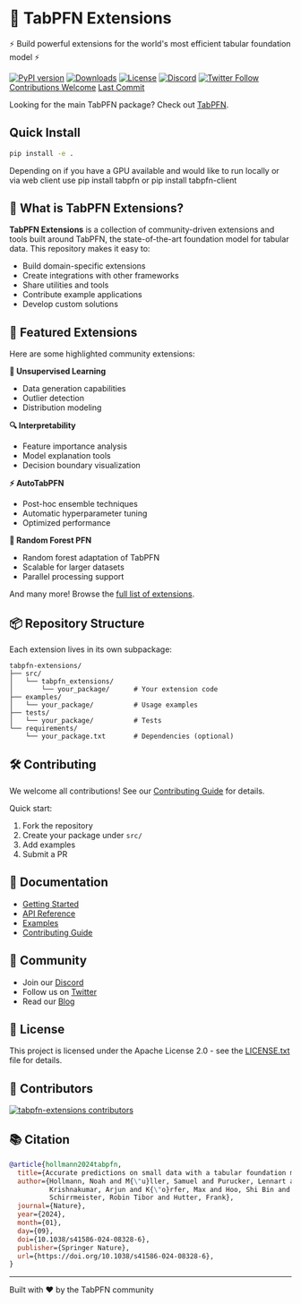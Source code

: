 # 🎯 TabPFN Extensions

⚡ Build powerful extensions for the world's most efficient tabular foundation model ⚡

[![PyPI version](https://badge.fury.io/py/tabpfn.svg)](https://badge.fury.io/py/tabpfn)
[![Downloads](https://pepy.tech/badge/tabpfn)](https://pepy.tech/project/tabpfn)
[![License](https://img.shields.io/badge/License-Apache_2.0-blue.svg)](https://opensource.org/licenses/Apache-2.0)
[![Discord](https://img.shields.io/discord/1285598202732482621?color=7289da&label=Discord&logo=discord&logoColor=ffffff)](https://discord.com/channels/1285598202732482621/)
[![Twitter Follow](https://img.shields.io/twitter/follow/PriorLabs?style=social)](https://twitter.com/PriorLabs)
[Contributions Welcome](https://img.shields.io/badge/contributions-welcome-brightgreen)
[Last Commit](https://img.shields.io/github/last-commit/automl/tabpfn-client)

Looking for the main TabPFN package? Check out [TabPFN](https://github.com/priorlabs/tabpfn).

## Quick Install

```bash
pip install -e .
```

Depending on if you have a GPU available and would like to run locally or via web client use
pip install tabpfn
or pip install tabpfn-client

## 🤔 What is TabPFN Extensions?

**TabPFN Extensions** is a collection of community-driven extensions and tools built around TabPFN, the state-of-the-art
foundation model for tabular data. This repository makes it easy to:

- Build domain-specific extensions
- Create integrations with other frameworks
- Share utilities and tools
- Contribute example applications
- Develop custom solutions

## 🚀 Featured Extensions

Here are some highlighted community extensions:

**🔮 Unsupervised Learning**

- Data generation capabilities
- Outlier detection
- Distribution modeling

**🔍 Interpretability**

- Feature importance analysis
- Model explanation tools
- Decision boundary visualization

**⚡ AutoTabPFN**

- Post-hoc ensemble techniques
- Automatic hyperparameter tuning
- Optimized performance

**🌲 Random Forest PFN**

- Random forest adaptation of TabPFN
- Scalable for larger datasets
- Parallel processing support

And many more! Browse the [full list of extensions](https://github.com/priorlabs/tabpfn_extensions/tree/main/src).

## 📦 Repository Structure

Each extension lives in its own subpackage:

```
tabpfn-extensions/
├── src/
│   └── tabpfn_extensions/  
│       └── your_package/      # Your extension code
├── examples/
│   └── your_package/          # Usage examples
├── tests/
│   └── your_package/          # Tests
└── requirements/
    └── your_package.txt       # Dependencies (optional)
```

## 🛠️ Contributing

We welcome all contributions! See our [Contributing Guide](CONTRIBUTING.md) for details.

Quick start:

1. Fork the repository
2. Create your package under `src/`
3. Add examples
4. Submit a PR

## 📖 Documentation

- [Getting Started](https://docs.priorlabs.ai/getting-started)
- [API Reference](https://docs.priorlabs.ai/api)
- [Examples](https://docs.priorlabs.ai/examples)
- [Contributing Guide](CONTRIBUTING.md)

## 🌟 Community

- Join our [Discord](https://discord.gg/tabpfn)
- Follow us on [Twitter](https://twitter.com/PriorLabs)
- Read our [Blog](https://blog.priorlabs.ai)

## 🤝 License

This project is licensed under the Apache License 2.0 - see the [LICENSE.txt](LICENSE.txt) file for details.

## 🌟 Contributors

[![tabpfn-extensions contributors](https://contrib.rocks/image?repo=priorlabs/tabpfn-extensions&max=2000)](https://github.com/priorlabs/tabpfn-extensions/graphs/contributors)

## 📚 Citation

```bibtex
@article{hollmann2024tabpfn,
  title={Accurate predictions on small data with a tabular foundation model},
  author={Hollmann, Noah and M{\"u}ller, Samuel and Purucker, Lennart and 
          Krishnakumar, Arjun and K{\"o}rfer, Max and Hoo, Shi Bin and 
          Schirrmeister, Robin Tibor and Hutter, Frank},
  journal={Nature},
  year={2024},
  month={01},
  day={09},
  doi={10.1038/s41586-024-08328-6},
  publisher={Springer Nature},
  url={https://doi.org/10.1038/s41586-024-08328-6},
}
```
---

Built with ❤️ by the TabPFN community